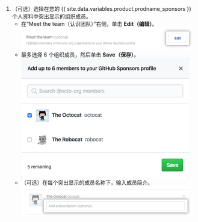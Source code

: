 1. （可选）选择在您的 {{ site.data.variables.product.prodname_sponsors }} 个人资料中突出显示的组织成员。
    - 在“Meet the team（认识团队）”右侧，单击 **Edit（编辑）**。  
      ![编辑个人资料中组织成员按钮](/assets/images/help/sponsors/edit-org-members-profile-button.png)
    - 最多选择 6 个组织成员，然后单击 **Save（保存）**。 ![选择突出显示的组织成员](/assets/images/help/sponsors/select-highlighted-org-members.png)
    - （可选）在每个突出显示的成员名称下，输入成员简介。  ![突出显示的组织成员简介](/assets/images/help/sponsors/description-highlighted-org-members.png)